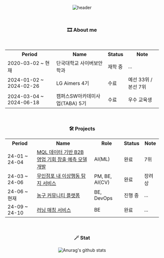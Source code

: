 <div align="center">
  
![header](https://capsule-render.vercel.app/api?type=waving&color=0:A3DCBE,100:6FC7E1&height=200&section=footer&text=Jhzlo_Github!🌴🦕&fontSize=60&fontAlignY=50&textBg=false&fontColor=FBEFEF&animation=scaleIn
)

<br>

### 🎞️ About me
<div align="center"><br>
<table>
  <tr>
    <th>Period</th>
    <th>Name</th>
    <th>Status</th>
    <th>Note</th>
  </tr>
  <tr>
    <td>2020-03-02 ~ 현재</td>
    <td>단국대학교 사이버보안학과</td>
    <td>재학 중</td>
    <td>...</td>
  </tr>
  <tr>
    <td>2024-01-02 ~ 2024-02-26</td>
    <td>LG Aimers 4기</td>
    <td>수료</td>
    <td>예선 33위 / 본선 7위</td>
  </tr>
  <tr>
    <td>2024-03-04 ~ 2024-06-18</td>
    <td>캠퍼스SW아카데미사업(TABA) 5기</td>
    <td>수료</td>
    <td>우수 교육생</td>
  </tr>
</table>
</div>
<br>

### 🛠️ Projects
<div align="center">
<table>
  <tr>
    <th>Period</th>
    <th>Name</th>
    <th>Role</th>
    <th>Status</th>
    <th>Note</th>
  </tr>
  <tr>
    <td>24-01 ~ 24-04</td>
    <td><a href="https://github.com/JHZLO/lgAimers">MQL 데이터 기반 B2B 영업 기회 창출 예측 모델 개발</a></td>
    <td>AI(ML)</td>
    <td>완료</td>
    <td>7위</td>
  </tr>
  <tr>
    <td>24-03 ~ 24-06</td>
    <td><a href="https://github.com/TABA-4-Roses-1-Thorn">무인점포 내 이상행동 탐지 서비스</a></td>
    <td>PM, BE, AI(CV)</td>
    <td>완료</td>
    <td>장려상</td>
  </tr>
  <tr>
    <td>24-06 ~ 현재</td>
    <td><a href="https://github.com/Alley-Oops-App">농구 커뮤니티 플랫폼</a></td>
    <td>BE, DevOps</td>
    <td>진행 중</td>
    <td>...</td>
  </tr>
  <tr>
    <td>24-09 ~ 24-10</td>
    <td><a href="https://github.com/9oormthonDKU">러닝 매칭 서비스</a></td>
    <td>BE</td>
    <td>완료</td>
    <td>...</td>
  </tr>
  
</table>
</div>
<br>

### 🪄 Stat
<div align="center">

![Anurag's github stats](https://github-readme-stats.vercel.app/api/?username=JHZLO&show_icons=true&title_color=fff&icon_color=79ff97&text_color=9f9f9f&bg_color=151515)

</div>
</div>
